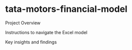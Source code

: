# tata-motors-financial-model
Project Overview

Instructions to navigate the Excel model

Key insights and findings
